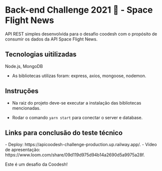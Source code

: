 <h1>Back-end Challenge 2021 🏅 - Space Flight News</h1>

<p>API REST simples desenvolvida para o desafio coodesh com o propósito de consumir os dados da API Space Flight News.</p>

<h2>Tecnologias uitilizadas</h2>
<p>Node.js, MongoDB</p>

- As bibliotecas utilizas foram: express, axios, mongoose, nodemon.

<h2>Instruções</h2>

- Na raiz do projeto deve-se executar a instalação das bibliotecas mencionadas.

- Rodar o comando `yarn start` para conectar o server e database.

<h2>Links para conclusão do teste técnico</h2>
- Deploy: https://apicoodesh-challenge-production.up.railway.app/.
- Vídeo de apresentação: https://www.loom.com/share/09d119d975d94b14a2690d5a9975a28f.

Este é um desafio da Coodesh!
